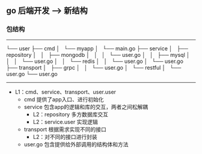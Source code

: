 ## go 后端开发 ——> 新结构

### 包结构
----
>>>
└── user
    ├── cmd
    │   └── myapp
    │       └── main.go
    ├── service
    │   ├── repository
    │   │   ├── mongodb
    │   │   │   └── user.go
    │   │   ├── mysql
    │   │   │   └── user.go
    │   │   └── redis
    │   │       └── user.go
    │   └── user.go
    ├── transport
    │   ├── grpc
    │   │   └── user.go
    │   └── restful
    │       └── user.go
    └── user.go

---- 
- L1：cmd、service、transport、user.user
    - cmd 提供了app入口、进行初始化
    - service 包含app的逻辑和库的交互，两者之间松解耦
        - L2：repository 多方数据库交互
        - L2：service.user 实现逻辑
    - transport 根据需求实现不同的接口
        - L2：对不同的接口进行封装
    - user.go 包含提供给外部调用的结构体和方法